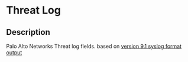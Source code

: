 # Threat Log

## Description
Palo Alto Networks Threat log  fields.
based on [version 9.1 syslog format output](https://docs.paloaltonetworks.com/pan-os/9-1/pan-os-admin/monitoring/use-syslog-for-monitoring/syslog-field-descriptions/threat-log-fields.html)